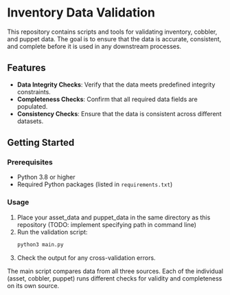 # Inventory Data Validation

This repository contains scripts and tools for validating inventory, cobbler, and puppet data. The goal is to ensure that the data is accurate, consistent, and complete before it is used in any downstream processes.

## Features

- **Data Integrity Checks**: Verify that the data meets predefined integrity constraints.
- **Completeness Checks**: Confirm that all required data fields are populated.
- **Consistency Checks**: Ensure that the data is consistent across different datasets.

## Getting Started

### Prerequisites

- Python 3.8 or higher
- Required Python packages (listed in `requirements.txt`)


### Usage

1. Place your asset_data and puppet_data in the same directory as this repository (TODO: implement specifying path in command line)
2. Run the validation script:
    ```sh
    python3 main.py
    ```
3. Check the output for any cross-validation errors.

The main script compares data from all three sources.  Each of the individual (asset, cobbler, puppet) runs different checks for validity and completeness on its own source.
